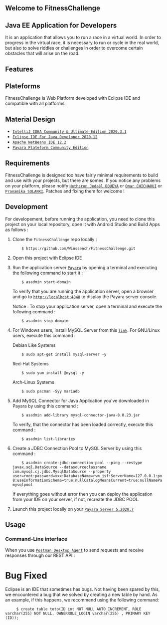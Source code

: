## Welcome to **FitnessChallenge**

## Java EE Application for Developers

It is an application that allows you to run a race in a virtual world. In order to progress in the virtual race, it is necessary to run or cycle in the real world, but also to solve riddles or challenges in order to overcome certain obstacles that will arise on the road.

## Features


## Plateforms

FitnessChallenge is Web Platform developed with Eclipse IDE and compatible with all platforms.

## Material Design

*  [`IntelliJ IDEA Community & Ultimate Edition 2020.3.1`](https://www.jetbrains.com/fr-fr/idea/)
*  [`Eclipse IDE For Java Developer 2020-12`](https://www.eclipse.org/)
*  [`Apache NetBeans IDE 12.2`](https://fr.netbeans.org/)
*  [`Payara Plateform Community Edition`](https://www.payara.fish/)


## Requirements

FitnessChallenge is designed too have fairly minimal requirements to build and use with your projects, but there are somes. If you notice any problems on your platform, please notify [`Hethsron Jedaël BOUEYA`](mailto:hetshron-jeadel.boueya@uha.fr) or [`Omar CHICHAOUI`](mailto:omar.chichaoui@uha.fr) or [`Pranamika SOLANKI`](mailto:pranamika.solanki@uha.fr). Patches and fixing them for welcome !

## Development
For developement, before running the application, you need to clone this project on your local repository, open it with Android Studio and Build Apps as follows :

1. Clone the `FitnessChallenge` repo locally :

    ```console
        $ https://github.com/Winssench/FitnessChallenge.git
    ```

2. Open this project with Eclipse IDE

3. Run the application server [`Payara`](https://www.payara.fish/) by opening a terminal and executing the following command to start it :

    ```console
        $ asadmin start-domain
    ```

   To verify that you are running the application server, open a browser and go to [`http://localhost:4848`](http://localhost:4848) to display the Payara server console.

   Notice : To stop your application server, open a terminal and execute the following command :

    ```console
        $ asadmin stop-domain
    ```

4. For Windows users, install MySQL Server from this [`link`](https://dev.mysql.com/doc/mysql-windows-excerpt/8.0/en/windows-installation.html). For GNU/Linux users, execute this command :
    
    Debian Like Systems
    ```console
        $ sudo apt-get install mysql-server -y
    ```
    
    Red-Hat Systems
    ```console
        $ sudo yum install @mysql -y
    ```
   
    Arch-Linux Systems
    ```console
        $ sudo pacman -Syy mariadb
    ```
   
5. Add MySQL Connector for Java Application you've downloaded in Payara by using this command :

    ```console
        $ asadmin add-library mysql-connector-java-8.0.23.jar
    ```
   
    To verify, that the connector has been loaded correctly, execute this command :

    ```console
        $ asadmin list-libraries
    ```
   
6. Create a JDBC Connection Pool to MySQL Server by using this command :

    ```console
        $ asadmin create-jdbc-connection-pool --ping --restype javax.sql.DataSource --datasourceclassname com.mysql.cj.jdbc.MysqlDataSource --property user=root:password=xxx:DatabaseName=rvm_jsf:ServerName=127.0.0.1:port=3306:useSSL=false:allowPublicKeyRetrieval=true:zeroDateTimeBehavior=CONVERT_TO_NULL:useUnicode=true:serverTimezone=UTC:characterEncoding=UTF-8:useInformationSchema=true:nullCatalogMeansCurrent=true:nullNamePatternMatchesAll=false mysqlpool
    ```

   If everything goes without error then you can deploy the application from your IDE on your server, if not, recreate the JDBC POOL.

7. Launch this project locally on your [`Payara Server 5.2020.7`](https://www.payara.fish/downloads/payara-platform-community-edition/)

## Usage

### Command-Line interface
When you use [`Postman Desktop Agent`](https://www.postman.com/) to send requests and receive responses through our REST API :

# Bug Fixed

Eclipse is an IDE that sometimes has bugs. Not having been spared by this, we encountered a bug that we solved by creating a new table by hand. As an example, if this happens, we recommend using the following command:

   ```console
        $ create table toto(ID int NOT NULL AUTO_INCREMENT, ROLE varchar(255) NOT NULL, OWNERROLE_LOGIN varchar(255) , PRIMARY KEY (ID));
   ````